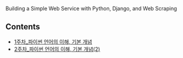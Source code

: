 Building a Simple Web Service with Python, Django, and Web Scraping

## Contents
- [1주차_파이썬 언어의 이해, 기본 개념](docs/241220.md/)
- [2주차_파이썬 언어의 이해, 기본 개념(2)](docs/241227.md/)
